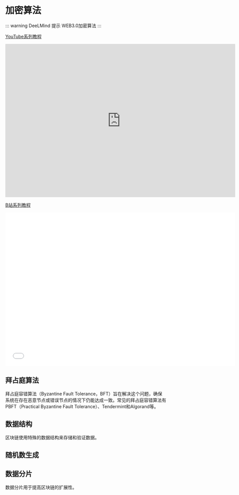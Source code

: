 # 加密算法

::: warning DeeLMind 提示
WEB3.0加密算法
:::

[YouTube系列教程](https://www.youtube.com/watch?v=3aMp6GWsC_Q&list=PLgZqc0esdeS-i08Nx5MLdcAKr3XA4KxN8)
<iframe width="720px" height="480px" src="https://www.youtube.com/embed/3aMp6GWsC_Q" title="YouTube video player" frameborder="0" allow="accelerometer; autoplay; clipboard-write; encrypted-media; gyroscope; picture-in-picture" allowfullscreen></iframe>

[B站系列教程](https://www.bilibili.com/medialist/play/282616786?from=space&business=space_series&business_id=2795963&desc=1&spm_id_from=333.999.0.0)
<iframe src="//player.bilibili.com/player.html?aid=390400020&bvid=BV1ud4y1t7ex&cid=899195528&page=1"  frameborder="no"  allowfullscreen="true" style="width:720px;height:480px"> 
</iframe>

<DocsAD/>

## 拜占庭算法

拜占庭容错算法（Byzantine Fault Tolerance，BFT）旨在解决这个问题，确保系统在存在恶意节点或错误节点的情况下仍能达成一致。常见的拜占庭容错算法有PBFT（Practical Byzantine Fault Tolerance）、Tendermint和Algorand等。

## 数据结构

区块链使用特殊的数据结构来存储和验证数据。

## 随机数生成

## 数据分片

数据分片用于提高区块链的扩展性。